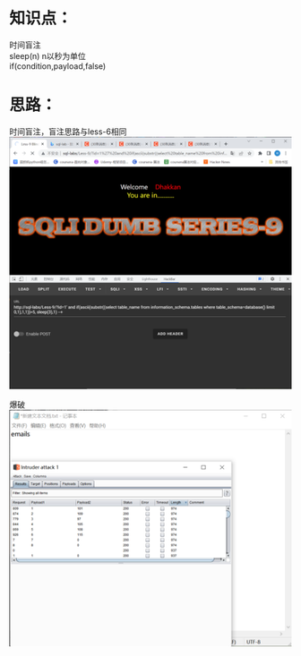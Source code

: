 # 知识点：
时间盲注<br />sleep(n) n以秒为单位<br />if(condition,payload,false)
# 思路：
时间盲注，盲注思路与less-6相同<br />![image.png](./images/20231017_2353167312.png)

爆破<br />![image.png](./images/20231017_2353179527.png)
